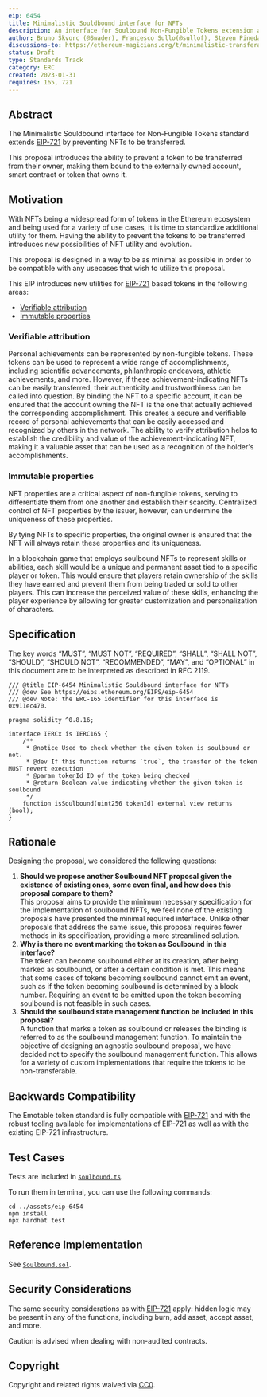 ```yaml
---
eip: 6454
title: Minimalistic Souldbound interface for NFTs
description: An interface for Soulbound Non-Fungible Tokens extension allowing for tokens to be non-transferrable.
author: Bruno Škvorc (@Swader), Francesco Sullo(@sullof), Steven Pineda (@steven2308), Stevan Bogosavljevic (@stevyhacker), Jan Turk (@ThunderDeliverer)
discussions-to: https://ethereum-magicians.org/t/minimalistic-transferable-interface/12517
status: Draft
type: Standards Track
category: ERC
created: 2023-01-31
requires: 165, 721
---
```


## Abstract

The Minimalistic Souldbound interface for Non-Fungible Tokens standard extends [EIP-721](./eip-721.md) by preventing NFTs to be transferred.

This proposal introduces the ability to prevent a token to be transferred from their owner, making them bound to the externally owned account, smart contract or token that owns it.

## Motivation

With NFTs being a widespread form of tokens in the Ethereum ecosystem and being used for a variety of use cases, it is time to standardize additional utility for them. Having the ability to prevent the tokens to be transferred introduces new possibilities of NFT utility and evolution.

This proposal is designed in a way to be as minimal as possible in order to be compatible with any usecases that wish to utilize this proposal.

This EIP introduces new utilities for [EIP-721](./eip-721.md) based tokens in the following areas:

- [Verifiable attribution](#verifiable-attribution)
- [Immutable properties](#immutable-properties)

### Verifiable attribution

Personal achievements can be represented by non-fungible tokens. These tokens can be used to represent a wide range of accomplishments, including scientific advancements, philanthropic endeavors, athletic achievements, and more. However, if these achievement-indicating NFTs can be easily transferred, their authenticity and trustworthiness can be called into question. By binding the NFT to a specific account, it can be ensured that the account owning the NFT is the one that actually achieved the corresponding accomplishment. This creates a secure and verifiable record of personal achievements that can be easily accessed and recognized by others in the network. The ability to verify attribution helps to establish the credibility and value of the achievement-indicating NFT, making it a valuable asset that can be used as a recognition of the holder's accomplishments.

### Immutable properties

NFT properties are a critical aspect of non-fungible tokens, serving to differentiate them from one another and establish their scarcity. Centralized control of NFT properties by the issuer, however, can undermine the uniqueness of these properties.

By tying NFTs to specific properties, the original owner is ensured that the NFT will always retain these properties and its uniqueness.

In a blockchain game that employs soulbound NFTs to represent skills or abilities, each skill would be a unique and permanent asset tied to a specific player or token. This would ensure that players retain ownership of the skills they have earned and prevent them from being traded or sold to other players. This can increase the perceived value of these skills, enhancing the player experience by allowing for greater customization and personalization of characters.

## Specification

The key words “MUST”, “MUST NOT”, “REQUIRED”, “SHALL”, “SHALL NOT”, “SHOULD”, “SHOULD NOT”, “RECOMMENDED”, “MAY”, and “OPTIONAL” in this document are to be interpreted as described in RFC 2119.

```solidity
/// @title EIP-6454 Minimalistic Souldbound interface for NFTs
/// @dev See https://eips.ethereum.org/EIPS/eip-6454
/// @dev Note: the ERC-165 identifier for this interface is 0x911ec470.

pragma solidity ^0.8.16;

interface IERCx is IERC165 {
    /**
     * @notice Used to check whether the given token is soulbound or not.
     * @dev If this function returns `true`, the transfer of the token MUST revert execution
     * @param tokenId ID of the token being checked
     * @return Boolean value indicating whether the given token is soulbound
     */
    function isSoulbound(uint256 tokenId) external view returns (bool);
}
```

## Rationale

Designing the proposal, we considered the following questions:

1. **Should we propose another Soulbound NFT proposal given the existence of existing ones, some even final, and how does this proposal compare to them?**\
   This proposal aims to provide the minimum necessary specification for the implementation of soulbound NFTs, we feel none of the existing proposals have presented the minimal required interface. Unlike other proposals that address the same issue, this proposal requires fewer methods in its specification, providing a more streamlined solution.
2. **Why is there no event marking the token as Soulbound in this interface?**\
   The token can become soulbound either at its creation, after being marked as soulbound, or after a certain condition is met. This means that some cases of tokens becoming soulbound cannot emit an event, such as if the token becoming soulbound is determined by a block number. Requiring an event to be emitted upon the token becoming soulbound is not feasible in such cases.
3. **Should the soulbound state management function be included in this proposal?**\
   A function that marks a token as soulbound or releases the binding is referred to as the soulbound management function. To maintain the objective of designing an agnostic soulbound proposal, we have decided not to specify the soulbound management function. This allows for a variety of custom implementations that require the tokens to be non-transferable.

## Backwards Compatibility

The Emotable token standard is fully compatible with [EIP-721](./epi-721.md) and with the robust tooling available for implementations of EIP-721 as well as with the existing EIP-721 infrastructure.

## Test Cases

Tests are included in [`soulbound.ts`](../assets/eip-6454/test/soulbound.ts).

To run them in terminal, you can use the following commands:

```
cd ../assets/eip-6454
npm install
npx hardhat test
```

## Reference Implementation

See [`Soulbound.sol`](../assets/eip-6454/contracts/Soulbound.sol).

## Security Considerations

The same security considerations as with [EIP-721](./eip-721.md) apply: hidden logic may be present in any of the functions, including burn, add asset, accept asset, and more.

Caution is advised when dealing with non-audited contracts.

## Copyright

Copyright and related rights waived via [CC0](../LICENSE.md).
